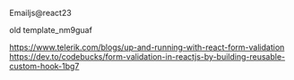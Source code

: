 Emailjs@react23

old
template_nm9guaf


https://www.telerik.com/blogs/up-and-running-with-react-form-validation
https://dev.to/codebucks/form-validation-in-reactjs-by-building-reusable-custom-hook-1bg7